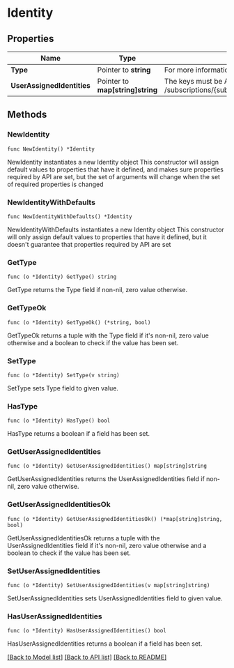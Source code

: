 # Identity

## Properties

Name | Type | Description | Notes
------------ | ------------- | ------------- | -------------
**Type** | Pointer to **string** | For more information see use managed identities in AKS. Valid values are SystemAssigned, UserAssigned, None. | [optional] 
**UserAssignedIdentities** | Pointer to **map[string]string** | The keys must be ARM resource IDs in the form: /subscriptions/{subscriptionId}/resourceGroups/{resourceGroupName}/providers/Microsoft.ManagedIdentity/userAssignedIdentities/{identityName}. | [optional] 

## Methods

### NewIdentity

`func NewIdentity() *Identity`

NewIdentity instantiates a new Identity object
This constructor will assign default values to properties that have it defined,
and makes sure properties required by API are set, but the set of arguments
will change when the set of required properties is changed

### NewIdentityWithDefaults

`func NewIdentityWithDefaults() *Identity`

NewIdentityWithDefaults instantiates a new Identity object
This constructor will only assign default values to properties that have it defined,
but it doesn't guarantee that properties required by API are set

### GetType

`func (o *Identity) GetType() string`

GetType returns the Type field if non-nil, zero value otherwise.

### GetTypeOk

`func (o *Identity) GetTypeOk() (*string, bool)`

GetTypeOk returns a tuple with the Type field if it's non-nil, zero value otherwise
and a boolean to check if the value has been set.

### SetType

`func (o *Identity) SetType(v string)`

SetType sets Type field to given value.

### HasType

`func (o *Identity) HasType() bool`

HasType returns a boolean if a field has been set.

### GetUserAssignedIdentities

`func (o *Identity) GetUserAssignedIdentities() map[string]string`

GetUserAssignedIdentities returns the UserAssignedIdentities field if non-nil, zero value otherwise.

### GetUserAssignedIdentitiesOk

`func (o *Identity) GetUserAssignedIdentitiesOk() (*map[string]string, bool)`

GetUserAssignedIdentitiesOk returns a tuple with the UserAssignedIdentities field if it's non-nil, zero value otherwise
and a boolean to check if the value has been set.

### SetUserAssignedIdentities

`func (o *Identity) SetUserAssignedIdentities(v map[string]string)`

SetUserAssignedIdentities sets UserAssignedIdentities field to given value.

### HasUserAssignedIdentities

`func (o *Identity) HasUserAssignedIdentities() bool`

HasUserAssignedIdentities returns a boolean if a field has been set.


[[Back to Model list]](../README.md#documentation-for-models) [[Back to API list]](../README.md#documentation-for-api-endpoints) [[Back to README]](../README.md)


